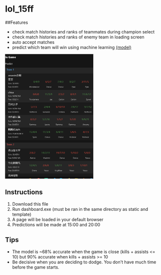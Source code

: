 # lol_15ff
##Features
- check match histories and ranks of teammates during champion select
- check match histories and ranks of enemy team in loading screen
- auto accept matches
- predict which team will win using machine learning [(model)](https://github.com/pralphv/lol_15ff_model/)
<img src="/assets/screenshot.png" width="290" height="410"/>

## Instructions
1. Download this file
2. Run dashboard.exe (must be ran in the same directory as static and template)
3. A page will be loaded in your default browser
4. Predictions will be made at 15:00 and 20:00

## Tips
- The model is ~68% accurate when the game is close (kills + assists <= 10) but 90% accurate when kills + assists >= 10
- Be decisive when you are deciding to dodge. You don't have much time before the game starts.
